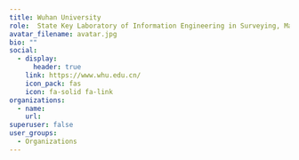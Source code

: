 ```yaml
---
title: Wuhan University
role:  State Key Laboratory of Information Engineering in Surveying, Mapping and Remote Sensing (LIESMARS)
avatar_filename: avatar.jpg
bio: ""
social:
  - display:
      header: true
    link: https://www.whu.edu.cn/
    icon_pack: fas
    icon: fa-solid fa-link
organizations:
  - name: 
    url: 
superuser: false
user_groups:
  - Organizations
---
```

